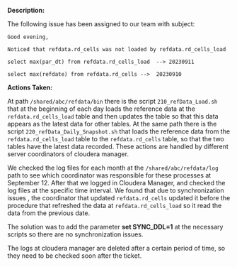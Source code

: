 <b>Description:</b>

The following issue has been assigned to our team with subject:

```
Good evening,

Noticed that refdata.rd_cells was not loaded by refdata.rd_cells_load

select max(par_dt) from refdata.rd_cells_load  --> 20230911

select max(refdate) from refdata.rd_cells -->  20230910
```

<b>Actions Taken:</b>

At path `/shared/abc/refdata/bin` there is the script `210_refData_Load.sh` that at the beginning of each day loads the reference data at the `refdata.rd_cells_load` table and then updates the table so that this data appears as the latest data for other tables. At the same path there is the script `220_refData_Daily_Snapshot.sh` that loads the reference data from the `refdata.rd_cells_load` table to the `refdata.rd_cells` table, so that the two tables have the latest data recorded. These actions are handled by different server coordinators of cloudera manager. 

We checked the log files for each month at the `/shared/abc/refdata/log` path to see which coordinator was responsible for these processes at September 12. After that we logged in Cloudera Manager, and checked the log files at the specific time interval. We found that due to synchronization issues , the coordinator that updated `refdata.rd_cells` updated it before the procedure that refreshed the data at  `refdata.rd_cells_load` so it read the data from the previous date.

The solution was to add the parameter **set SYNC_DDL=1** at the necessary scripts so there are no synchronization issues.

The logs at cloudera manager are deleted after a certain period of time, so they need to be checked soon after the ticket.
